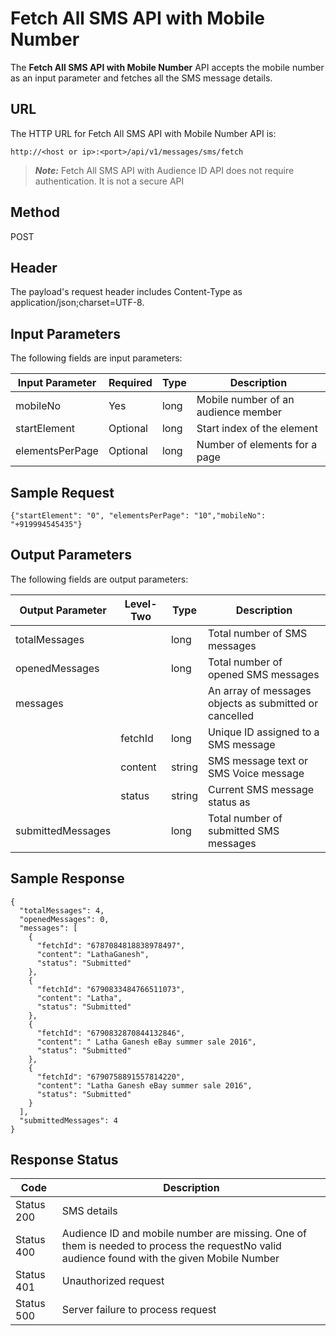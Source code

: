                            


Fetch All SMS API with Mobile Number
====================================

The **Fetch All SMS API with Mobile Number** API accepts the mobile number as an input parameter and fetches all the SMS message details.

URL
---

The HTTP URL for Fetch All SMS API with Mobile Number API is:

```
http://<host or ip>:<port>/api/v1/messages/sms/fetch
```

> **_Note:_** Fetch All SMS API with Audience ID API does not require authentication. It is not a secure API

Method
------

POST

Header
------

The payload's request header includes Content-Type as application/json;charset=UTF-8.

Input Parameters
----------------

The following fields are input parameters:

  
| Input Parameter | Required | Type | Description |
| --- | --- | --- | --- |
| mobileNo | Yes | long | Mobile number of an audience member |
| startElement | Optional | long | Start index of the element |
| elementsPerPage | Optional | long | Number of elements for a page |

Sample Request
--------------

```
{"startElement": "0", "elementsPerPage": "10","mobileNo": "+919994545435"}
```

Output Parameters
-----------------

The following fields are output parameters:

  
| Output Parameter | Level-Two | Type | Description |
| --- | --- | --- | --- |
| totalMessages |   | long | Total number of SMS messages |
| openedMessages |   | long | Total number of opened SMS messages |
| messages |   |   | An array of messages objects as submitted or cancelled |
|   | fetchId | long | Unique ID assigned to a SMS message |
|   | content | string | SMS message text or SMS Voice message |
|   | status | string | Current SMS message status as |
| submittedMessages |   | long | Total number of submitted SMS messages |

Sample Response
---------------

```
{
  "totalMessages": 4,
  "openedMessages": 0,
  "messages": [
    {
      "fetchId": "6787084818838978497",
      "content": "LathaGanesh",
      "status": "Submitted"
    },
    {
      "fetchId": "6790833484766511073",
      "content": "Latha",
      "status": "Submitted"
    },
    {
      "fetchId": "6790832870844132846",
      "content": " Latha Ganesh eBay summer sale 2016",
      "status": "Submitted"
    },
    {
      "fetchId": "6790758891557814220",
      "content": "Latha Ganesh eBay summer sale 2016",
      "status": "Submitted"
    }
  ],
  "submittedMessages": 4
}
```

Response Status
---------------

  
| Code | Description |
| --- | --- |
| Status 200 | SMS details |
| Status 400 | Audience ID and mobile number are missing. One of them is needed to process the requestNo valid audience found with the given Mobile Number |
| Status 401 | Unauthorized request |
| Status 500 | Server failure to process request |
